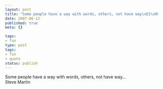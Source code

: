 ```yaml
---
layout: post
title: "Some people have a way with words, others, not have way\xE2\x80\xA6"
date: 2007-06-12
published: true
meta: {}

tags:
- fun
type: post
tags:
- fun
- quote
status: publish
---
```

Some people have a way with words, others, not have way&#8230;<br />Steve Martin
